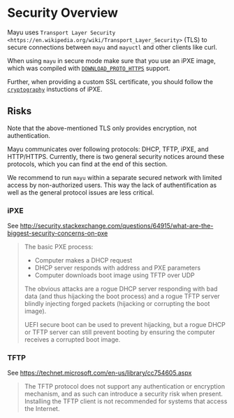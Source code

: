 # Security Overview

Mayu uses `Transport Layer Security <https://en.wikipedia.org/wiki/Transport_Layer_Security>` (TLS)
to secure connections between `mayu` and `mayuctl` and other clients like curl.

When using `mayu` in secure mode make sure that you use an iPXE image, which
was compiled with [`DOWNLOAD_PROTO_HTTPS`](http://ipxe.org/buildcfg/download_proto_https)
support.

Further, when providing a custom SSL certificate, you should follow
the [`cryptography`](http://ipxe.org/crypto) instuctions of iPXE.

## Risks

Note that the above-mentioned TLS only provides encryption, not authentication.

Mayu communicates over following protocols: DHCP, TFTP, iPXE, and HTTP/HTTPS.
Currently, there is two general security notices around these protocols,
which you can find at the end of this section.

We recommend to run `mayu` within a separate secured network
with limited access by non-authorized users. This way the lack of
authentification as well as the general protocol issues are less critical.

### iPXE

See  http://security.stackexchange.com/questions/64915/what-are-the-biggest-security-concerns-on-pxe

> The basic PXE process:
>
> - Computer makes a DHCP request
> - DHCP server responds with address and PXE parameters
> - Computer downloads boot image using TFTP over UDP
> 
> The obvious attacks are a rogue DHCP server responding with bad data (and thus
> hijacking the boot process) and a rogue TFTP server blindly injecting forged
> packets (hijacking or corrupting the boot image).
> 
> UEFI secure boot can be used to prevent hijacking, but a rogue DHCP or TFTP
> server can still prevent booting by ensuring the computer receives a corrupted
> boot image.

### TFTP

See  https://technet.microsoft.com/en-us/library/cc754605.aspx

> The TFTP protocol does not support any authentication or encryption mechanism,
> and as such can introduce a security risk when present. Installing the TFTP
> client is not recommended for systems that access the Internet.
